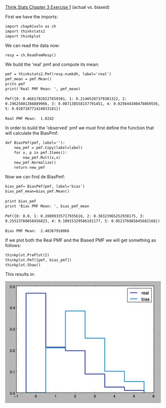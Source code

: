 [Think Stats Chapter 3 Exercise 1](http://greenteapress.com/thinkstats2/html/thinkstats2004.html#toc31) (actual vs. biased)

First we have the imports: 

	import chap01soln as ch
	import thinkstats2
	import thinkplot

We can read the data now: 

	resp = ch.ReadFemResp()

We build the 'real' pmf and compute its mean: 
	
	pmf = thinkstats2.Pmf(resp.numkdh, label='real')
	pmf_mean = pmf.Mean()
	pritn pmf
	print('Real PMF Mean: ', pmf_mean)

	Pmf({0: 0.46617820227659301, 1: 0.21405207379301322, 2: 0.19625801386889966, 3: 0.087138558157791451, 4: 0.025644380478869556, 5: 0.010728771424833181})

	Real PMF Mean:  1.0242

In order to build the 'observed' pmf we must first define the function that will calculate the BiasPmf:

	def BiasPmf(pmf, label=''):
		new_pmf = pmf.Copy(label=label)
		for x, p in pmf.Items():
			new_pmf.Mult(x,x)
		new_pmf.Normalize()
		return new_pmf


Now we can find de BiasPmf:

	bias_pmf= BiasPmf(pmf, label='bias')
	bias_pmf_mean=bias_pmf.Mean()

	print bias_pmf
	print 'Bias PMF Mean: ', bias_pmf_mean

	Pmf({0: 0.0, 1: 0.20899335717935616, 2: 0.38323965252938175, 3: 0.25523760858456823, 4: 0.10015329586101177, 5: 0.052376085845682166})

	Bias PMF Mean:  2.40367910066


If we plot both the Real PMF and the Biased PMF we will get something as follows:

	thinkplot.PrePlot(2)
	thinkplot.Pmf([pmf, bias_pmf])
	thinkplot.Show()

This results in: 

![Pmf_vs_Biased_pmf](https://github.com/Bermanmt/dsp/blob/master/statistics/img/biased_pmf.png)
